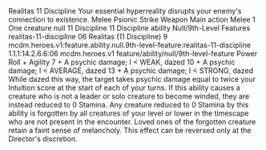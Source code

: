 <ability>
  <name>Realitas</name>
  <cost>11 Discipline</cost>
  <flavor>Your essential hyperreality disrupts your enemy&apos;s connection to existence.</flavor>
  <keywords>
    <keyword>Melee</keyword>
    <keyword>Psionic</keyword>
    <keyword>Strike</keyword>
    <keyword>Weapon</keyword>
  </keywords>
  <type>Main action</type>
  <distance>Melee 1</distance>
  <target>One creature</target>
  <metadata>
    <class>null</class>
    <cost>11 Discipline</cost>
    <cost_amount>11</cost_amount>
    <cost_resource>Discipline</cost_resource>
    <feature_type>ability</feature_type>
    <file_dpath>Null/9th-Level Features</file_dpath>
    <item_id>realitas-11-discipline</item_id>
    <item_index>06</item_index>
    <item_name>Realitas (11 Discipline)</item_name>
    <level>9</level>
    <scc>mcdm.heroes.v1:feature.ability.null.9th-level-feature:realitas-11-discipline</scc>
    <scdc>1.1.1:14.2.6.6:06</scdc>
    <source>mcdm.heroes.v1</source>
    <type>feature/ability/null/9th-level-feature</type>
  </metadata>
  <effects>
    <effect type="roll">
      <roll>Power Roll + Agility</roll>
      <t1>7 + A psychic damage; I &lt; WEAK, dazed</t1>
      <t2>10 + A psychic damage; I &lt; AVERAGE, dazed</t2>
      <t3>13 + A psychic damage; I &lt; STRONG, dazed</t3>
    </effect>
    <effect type="mundane">While dazed this way, the target takes psychic damage equal to twice your Intuition score at the start of each of your turns. If this ability causes a creature who is not a leader or solo creature to become winded, they are instead reduced to 0 Stamina. Any creature reduced to 0 Stamina by this ability is forgotten by all creatures of your level or lower in the timescape who are not present in the encounter. Loved ones of the forgotten creature retain a faint sense of melancholy. This effect can be reversed only at the Director&apos;s discretion.</effect>
  </effects>
</ability>
